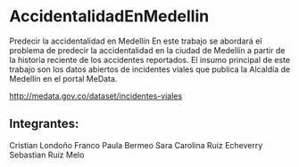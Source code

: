# AccidentalidadEnMedellin
Predecir la accidentalidad en Medellín En este trabajo se abordará el problema de predecir la accidentalidad en la ciudad de Medellín a partir de la historia reciente de los accidentes reportados.
El insumo principal de este trabajo son los datos abiertos de incidentes viales que publica la Alcaldía de Medellín en el portal MeData.

http://medata.gov.co/dataset/incidentes-viales

## Integrantes:
Cristian Londoño Franco
Paula Bermeo
Sara Carolina Ruiz Echeverry
Sebastian Ruiz Melo